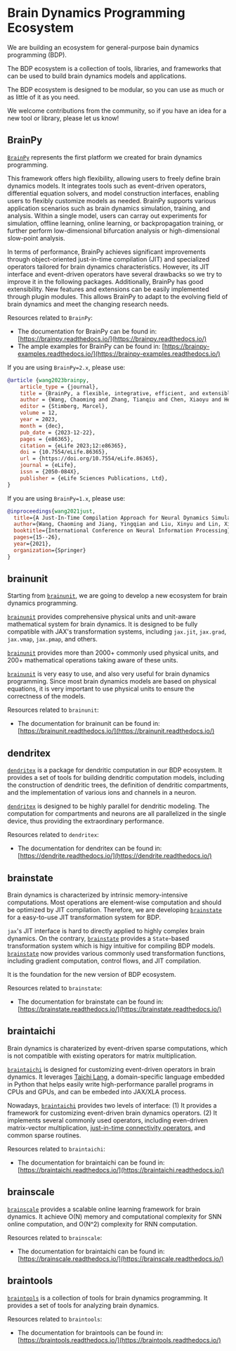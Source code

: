 # Brain Dynamics Programming Ecosystem 


We are building an ecosystem for general-purpose bain dynamics programming (BDP).

The BDP ecosystem is a collection of tools, libraries, and frameworks that can be used to build brain dynamics models and applications.

The BDP ecosystem is designed to be modular, so you can use as much or as little of it as you need. 

We welcome contributions from the community, so if you have an idea for a new tool or library, please let us know!



## BrainPy

[``BrainPy``](https://github.com/brainpy/BrainPy) represents the first platform we created for brain dynamics programming. 

This framework offers high flexibility, allowing users to freely define brain dynamics models. It integrates tools such as event-driven operators, differential equation solvers, and model construction interfaces, enabling users to flexibly customize models as needed. BrainPy supports various application scenarios such as brain dynamics simulation, training, and analysis. Within a single model, users can carray out experiments for simulation, offline learning, online learning, or backpropagation training, or further perform low-dimensional bifurcation analysis or high-dimensional slow-point analysis. 

In terms of performance, BrainPy achieves significant improvements through object-oriented just-in-time compilation (JIT) and specialized operators tailored for brain dynamics characteristics. However, its JIT interface and event-driven operators have several drawbacks so we try to improve it in the following packages. Additionally, BrainPy has good extensibility. New features and extensions can be easily implemented through plugin modules. This allows BrainPy to adapt to the evolving field of brain dynamics and meet the changing research needs. 

Resources related to ``BrainPy``:

- The documentation for BrainPy can be found in: [https://brainpy.readthedocs.io/](https://brainpy.readthedocs.io/)
- The ample examples for BrainPy can be found in: [https://brainpy-examples.readthedocs.io/](https://brainpy-examples.readthedocs.io/)


If you are using `BrainPy=2.x`, please use:

```bibtex
@article {wang2023brainpy,
    article_type = {journal},
    title = {BrainPy, a flexible, integrative, efficient, and extensible framework for general-purpose brain dynamics programming},
    author = {Wang, Chaoming and Zhang, Tianqiu and Chen, Xiaoyu and He, Sichao and Li, Shangyang and Wu, Si},
    editor = {Stimberg, Marcel},
    volume = 12,
    year = 2023,
    month = {dec},
    pub_date = {2023-12-22},
    pages = {e86365},
    citation = {eLife 2023;12:e86365},
    doi = {10.7554/eLife.86365},
    url = {https://doi.org/10.7554/eLife.86365},
    journal = {eLife},
    issn = {2050-084X},
    publisher = {eLife Sciences Publications, Ltd},
}
```


If you are using `BrainPy=1.x`, please use:

```bibtex
@inproceedings{wang2021just,
  title={A Just-In-Time Compilation Approach for Neural Dynamics Simulation},
  author={Wang, Chaoming and Jiang, Yingqian and Liu, Xinyu and Lin, Xiaohan and Zou, Xiaolong and Ji, Zilong and Wu, Si},
  booktitle={International Conference on Neural Information Processing},
  pages={15--26},
  year={2021},
  organization={Springer}
}
```



## brainunit

Starting from [``brainunit``](https://github.com/chaoming0625/brainunit), we are going to develop a new ecosystem for brain dynamics programming.

[``brainunit``](https://github.com/chaoming0625/brainunit) provides comprehensive physical units and unit-aware mathematical system for brain dynamics. It is designed to be fully compatible with JAX's transformation systems, including ``jax.jit``, ``jax.grad``, ``jax.vmap``, ``jax.pmap``, and others. 

[``brainunit``](https://github.com/chaoming0625/brainunit) provides more than 2000+ commonly used physical units, and 200+ mathematical operations taking aware of these units. 

[``brainunit``](https://github.com/chaoming0625/brainunit) is very easy to use, and also very useful for brain dynamics programming. Since most brain dynamics models are based on physical equations, it is very important to use physical units to ensure the correctness of the models.


Resources related to ``brainunit``:

- The documentation for brainunit can be found in: [https://brainunit.readthedocs.io/](https://brainunit.readthedocs.io/)



dendritex
---------

[``dendritex``](https://github.com/chaoming0625/dendritex) is a package for dendritic computation in our BDP ecosystem. It provides a set of tools for building dendritic computation models, including the construction of dendritic trees, the definition of dendritic compartments, and the implementation of various ions and channels in a neuron.

[``dendritex``](https://github.com/chaoming0625/dendritex) is designed to be highly parallel for dendritic modeling. The computation for compartments and neurons are all parallelized in the single device, thus providing the extraordinary performance. 


Resources related to ``dendritex``:

- The documentation for dendritex can be found in: [https://dendrite.readthedocs.io/](https://dendrite.readthedocs.io/)



brainstate
----------

Brain dynamics is characterized by intrinsic memory-intensive computations. Most operations are element-wise computation and should be optimized by JIT compilation. Therefore, we are developing [``brainstate``](https://github.com/chaoming0625/brainstate) for a easy-to-use JIT transformation system for BDP.

``jax``'s JIT interface is hard to directly applied to highly complex brain dynamics. On the contrary,  [``brainstate``](https://github.com/chaoming0625/brainstate) provides a ``State``-based transformation system which is higy intuitive for compiling BDP models. [``brainstate``](https://github.com/chaoming0625/brainstate) now provides various commonly used transformation functions, including gradient computation, control flows, and JIT compilation. 

It is the foundation for the new version of BDP ecosystem. 

Resources related to ``brainstate``:

- The documentation for brainstate can be found in: [https://brainstate.readthedocs.io/](https://brainstate.readthedocs.io/)



braintaichi
-----------

Brain dynamics is charaterized by event-driven sparse computations, which is not compatible with existing operators for matrix multiplication. 

[``braintaichi``](https://github.com/chaoming0625/braintaichi) is designed for customizing event-driven operators in brain dynamics. It leverages [Taichi Lang](https://www.taichi-lang.org/), a domain-specific language embedded in Python that helps easily write high-performance parallel programs in CPUs and GPUs, and can be embeded into JAX/XLA process. 

Nowadays, [``braintaichi``](https://github.com/chaoming0625/braintaichi) provides two levels of interface: (1) It provides a framework for customizing event-driven brain dynamics operators. (2) It implements several commonly used operators, including even-driven matrix-vector multiplication, [just-in-time connectivity operators](https://arxiv.org/abs/2311.05106), and common sparse routines. 


Resources related to ``braintaichi``:

- The documentation for braintaichi can be found in: [https://braintaichi.readthedocs.io/](https://braintaichi.readthedocs.io/)




brainscale
-----------

[``brainscale``](https://github.com/chaoming0625/brainscale) provides a scalable online learning framework for brain dynamics. It achieve O(N) memory and computational complexity for SNN online computation, and O(N^2) complexity for RNN computation. 

Resources related to ``brainscale``:

- The documentation for braintaichi can be found in: [https://brainscale.readthedocs.io/](https://brainscale.readthedocs.io/)




braintools
-----------

[``braintools``](https://github.com/chaoming0625/braintools) is a collection of tools for brain dynamics programming. It provides a set of tools for analyzing brain dynamics.


Resources related to ``braintools``:

- The documentation for braintools can be found in: [https://braintools.readthedocs.io/](https://braintools.readthedocs.io/)

